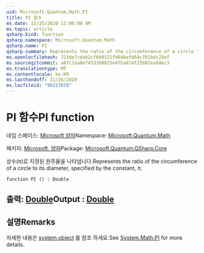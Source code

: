 ```yaml
---
uid: Microsoft.Quantum.Math.PI
title: PI 함수
ms.date: 11/25/2020 12:00:00 AM
ms.topic: article
qsharp.kind: function
qsharp.namespace: Microsoft.Quantum.Math
qsharp.name: PI
qsharp.summary: Represents the ratio of the circumference of a circle to its diameter, specified by the constant, π.
ms.openlocfilehash: 723de7cdab2cf6b0121fd046efd64c702bdc29af
ms.sourcegitcommit: a87c1aa8e7453360025e47ba614f25b02ea84ec3
ms.translationtype: MT
ms.contentlocale: ko-KR
ms.lasthandoff: 11/26/2020
ms.locfileid: "96227678"
---
```

# <a name="pi-function"></a><span data-ttu-id="45a69-102">PI 함수</span><span class="sxs-lookup"><span data-stu-id="45a69-102">PI function</span></span>

<span data-ttu-id="45a69-103">네임 스페이스: [Microsoft 양자](xref:Microsoft.Quantum.Math)</span><span class="sxs-lookup"><span data-stu-id="45a69-103">Namespace: [Microsoft.Quantum.Math](xref:Microsoft.Quantum.Math)</span></span>

<span data-ttu-id="45a69-104">패키지: [Microsoft. 양자](https://nuget.org/packages/Microsoft.Quantum.QSharp.Core)</span><span class="sxs-lookup"><span data-stu-id="45a69-104">Package: [Microsoft.Quantum.QSharp.Core](https://nuget.org/packages/Microsoft.Quantum.QSharp.Core)</span></span>


<span data-ttu-id="45a69-105">상수(π)로 지정된 원주율을 나타냅니다.</span><span class="sxs-lookup"><span data-stu-id="45a69-105">Represents the ratio of the circumference of a circle to its diameter, specified by the constant, π.</span></span>

```qsharp
function PI () : Double
```


## <a name="output--double"></a><span data-ttu-id="45a69-106">출력: [Double](xref:microsoft.quantum.lang-ref.double)</span><span class="sxs-lookup"><span data-stu-id="45a69-106">Output : [Double](xref:microsoft.quantum.lang-ref.double)</span></span>



## <a name="remarks"></a><span data-ttu-id="45a69-107">설명</span><span class="sxs-lookup"><span data-stu-id="45a69-107">Remarks</span></span>

<span data-ttu-id="45a69-108">자세한 내용은 [system.object](https://docs.microsoft.com/dotnet/api/system.math.pi) 를 참조 하세요.</span><span class="sxs-lookup"><span data-stu-id="45a69-108">See [System.Math.PI](https://docs.microsoft.com/dotnet/api/system.math.pi) for more details.</span></span>